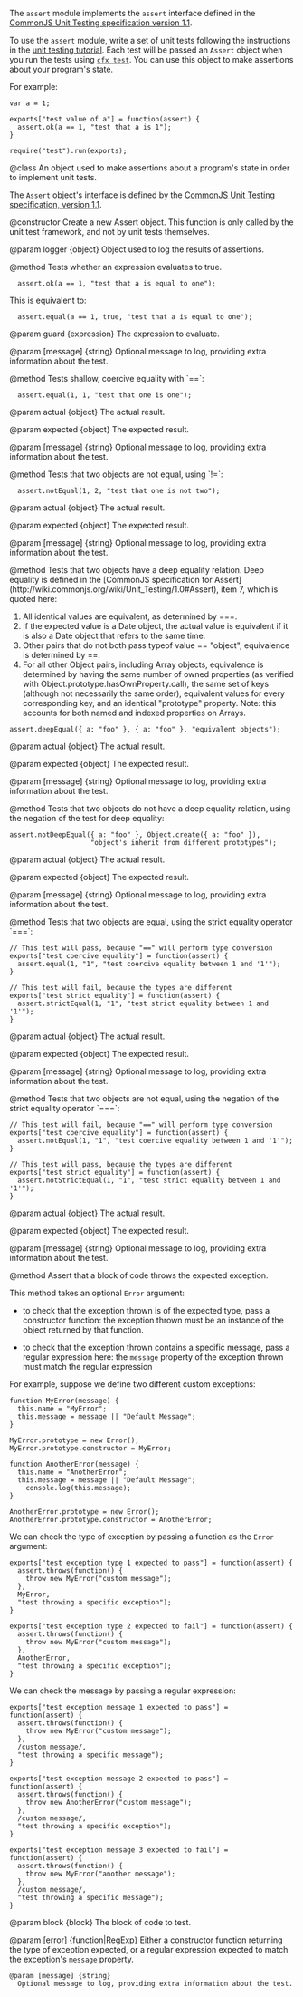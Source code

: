 <!-- This Source Code Form is subject to the terms of the Mozilla Public
   - License, v. 2.0. If a copy of the MPL was not distributed with this
   - file, You can obtain one at http://mozilla.org/MPL/2.0/. -->

The `assert` module implements the `assert` interface defined in
the [CommonJS Unit Testing specification version 1.1](http://wiki.commonjs.org/wiki/Unit_Testing/1.1).

To use the `assert` module, write a set of
unit tests following the instructions in the
[unit testing tutorial](dev-guide/tutorials/unit-testing.html).
Each test will be passed an `Assert` object when you run the tests using
[`cfx test`](file:///Users/Work/mozilla/jetpack-sdk/doc/dev-guide/cfx-tool.html#cfx_test).
You can use this object to make assertions about your program's state.

For example:

    var a = 1;

    exports["test value of a"] = function(assert) {
      assert.ok(a == 1, "test that a is 1");
    }

    require("test").run(exports);

<api name="Assert">
@class
An object used to make assertions about a program's state in order
to implement unit tests.

The `Assert` object's interface is defined by the
[CommonJS Unit Testing specification, version 1.1](http://wiki.commonjs.org/wiki/Unit_Testing/1.1).

<api name="Assert">
@constructor
  Create a new Assert object. This function is only called by the
unit test framework, and not by unit tests themselves.

@param logger {object}
  Object used to log the results of assertions.
</api>

<api name="ok">
@method
  Tests whether an expression evaluates to true.

      assert.ok(a == 1, "test that a is equal to one"); 

  This is equivalent to:

      assert.equal(a == 1, true, "test that a is equal to one");

@param guard {expression}
  The expression to evaluate.

@param [message] {string}
  Optional message to log, providing extra information about the test.
</api>

<api name="equal">
@method
  Tests shallow, coercive equality with `==`:

      assert.equal(1, 1, "test that one is one"); 

@param actual {object}
  The actual result.

@param expected {object}
  The expected result.

@param [message] {string}
  Optional message to log, providing extra information about the test.
</api>

<api name="notEqual">
@method
  Tests that two objects are not equal, using `!=`:

      assert.notEqual(1, 2, "test that one is not two"); 

@param actual {object}
  The actual result.

@param expected {object}
  The expected result.

@param [message] {string}
  Optional message to log, providing extra information about the test.
</api>

<api name="deepEqual">
@method
  Tests that two objects have a deep equality relation.
  Deep equality is defined in the
  [CommonJS specification for Assert](http://wiki.commonjs.org/wiki/Unit_Testing/1.0#Assert),
  item 7, which is quoted here:

<div class="quote">
<ol>
<li>All identical values are equivalent, as determined by ===.</li>
<li>If the expected value is a Date object, the actual value is equivalent
if it is also a Date object that refers to the same time.</li>
<li>Other pairs that do not both pass typeof value == "object", equivalence
is determined by ==.</li>
<li>For all other Object pairs, including Array objects, equivalence
is determined by having the same number of owned properties (as verified
with Object.prototype.hasOwnProperty.call), the same set of keys (although
not necessarily the same order), equivalent values for every corresponding
key, and an identical "prototype" property. Note: this accounts for both
named and indexed properties on Arrays.</li>
</div>

    assert.deepEqual({ a: "foo" }, { a: "foo" }, "equivalent objects");

@param actual {object}
  The actual result.

@param expected {object}
  The expected result.

@param [message] {string}
  Optional message to log, providing extra information about the test.
</api>

<api name="notDeepEqual">
@method
  Tests that two objects do not have a deep equality relation, using
  the negation of the test for deep equality:

    assert.notDeepEqual({ a: "foo" }, Object.create({ a: "foo" }),
	                    "object's inherit from different prototypes");

@param actual {object}
  The actual result.

@param expected {object}
  The expected result.

@param [message] {string}
  Optional message to log, providing extra information about the test.
</api>

<api name="strictEqual">
@method
  Tests that two objects are equal, using the strict equality operator `===`:

    // This test will pass, because "==" will perform type conversion
    exports["test coercive equality"] = function(assert) {
	  assert.equal(1, "1", "test coercive equality between 1 and '1'");
	}

    // This test will fail, because the types are different
	exports["test strict equality"] = function(assert) {
	  assert.strictEqual(1, "1", "test strict equality between 1 and '1'");
	}

@param actual {object}
  The actual result.

@param expected {object}
  The expected result.

@param [message] {string}
  Optional message to log, providing extra information about the test.
</api>

<api name="notStrictEqual">
@method
  Tests that two objects are not equal, using the negation of the strict
  equality operator `===`:

    // This test will fail, because "==" will perform type conversion
    exports["test coercive equality"] = function(assert) {
	  assert.notEqual(1, "1", "test coercive equality between 1 and '1'");
	}

    // This test will pass, because the types are different
	exports["test strict equality"] = function(assert) {
	  assert.notStrictEqual(1, "1", "test strict equality between 1 and '1'");
	}

@param actual {object}
  The actual result.

@param expected {object}
  The expected result.

@param [message] {string}
  Optional message to log, providing extra information about the test.
</api>

<api name="throws">
@method
  Assert that a block of code throws the expected exception.

  This method takes an optional `Error` argument:

  * to check that the exception thrown is of the expected type, pass
  a constructor function: the exception thrown must be an
  instance of the object returned by that function.

  * to check that the exception thrown contains a specific message, pass
  a regular expression here: the `message` property of the exception
  thrown must match the regular expression

<!--terminate Markdown list-->

  For example, suppose we define two different custom exceptions:

    function MyError(message) {  
      this.name = "MyError";  
      this.message = message || "Default Message";  
    }

    MyError.prototype = new Error();  
    MyError.prototype.constructor = MyError;

    function AnotherError(message) {
      this.name = "AnotherError";  
      this.message = message || "Default Message"; 
        console.log(this.message); 
    }

    AnotherError.prototype = new Error();  
    AnotherError.prototype.constructor = AnotherError;

  We can check the type of exception by passing a function as the `Error`
  argument:

    exports["test exception type 1 expected to pass"] = function(assert) {
      assert.throws(function() {
        throw new MyError("custom message");
      },
      MyError,
      "test throwing a specific exception");
    }

    exports["test exception type 2 expected to fail"] = function(assert) {
      assert.throws(function() {
        throw new MyError("custom message");
      },
      AnotherError,
      "test throwing a specific exception");
    }

  We can check the message by passing a regular expression:

    exports["test exception message 1 expected to pass"] = function(assert) {
      assert.throws(function() {
        throw new MyError("custom message");
      },
      /custom message/,
      "test throwing a specific message");
    }

    exports["test exception message 2 expected to pass"] = function(assert) {
      assert.throws(function() {
        throw new AnotherError("custom message");
      },
      /custom message/,
      "test throwing a specific exception");
    }

    exports["test exception message 3 expected to fail"] = function(assert) {
      assert.throws(function() {
        throw new MyError("another message");
      },
      /custom message/,
      "test throwing a specific message");
    }

  @param block {block}
  The block of code to test.

  @param [error] {function|RegExp}
    Either a constructor function returning the type of exception
    expected, or a regular expression expected to match the exception's
    `message` property.	

	@param [message] {string}
	  Optional message to log, providing extra information about the test.
</api>

</api>
